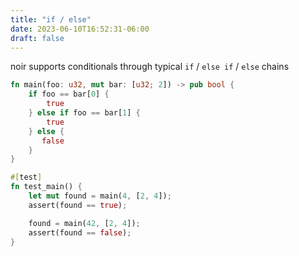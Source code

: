 ```yaml
---
title: "if / else"
date: 2023-06-10T16:52:31-06:00
draft: false
---
```


noir supports conditionals through typical `if` / `else if` / `else` chains

```rust
fn main(foo: u32, mut bar: [u32; 2]) -> pub bool {
    if foo == bar[0] {
        true
    } else if foo == bar[1] {
        true
    } else {
       false
    }
}

#[test]
fn test_main() {
    let mut found = main(4, [2, 4]);
    assert(found == true);

    found = main(42, [2, 4]);
    assert(found == false);
}
```

